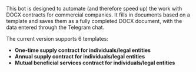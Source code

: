 This bot is designed to automate (and therefore speed up) the work with DOCX contracts for commercial companies. It fills in documents based on a template and saves them as a fully completed DOCX document, with the data entered through the Telegram chat.

The current version supports 6 templates:

- **One-time supply contract for individuals/legal entities**
- **Annual supply contract for individuals/legal entities**
- **Mutual beneficial services contract for individuals/legal entities**
